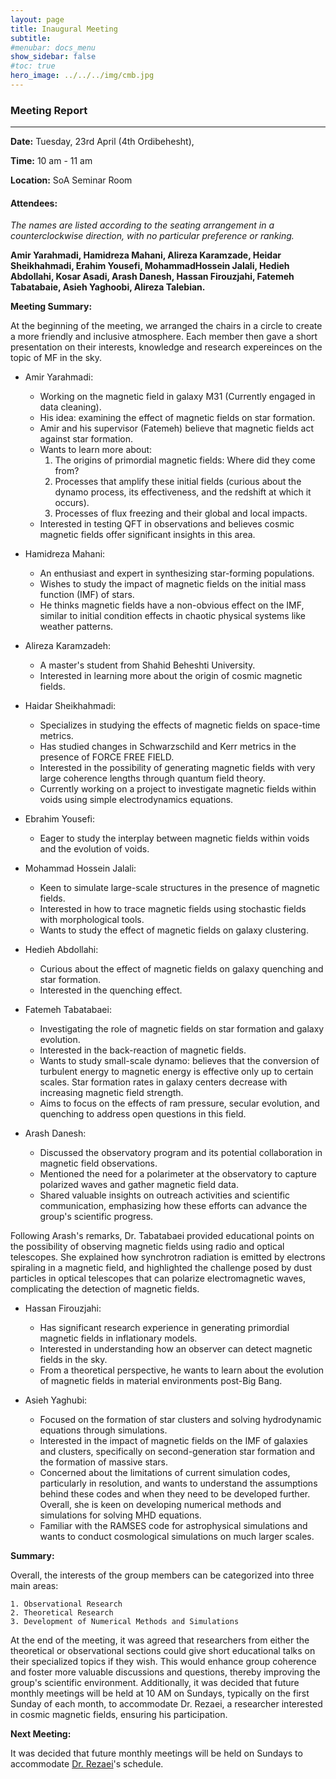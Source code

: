 ```yaml
---
layout: page
title: Inaugural Meeting
subtitle: 
#menubar: docs_menu
show_sidebar: false
#toc: true
hero_image: ../../../img/cmb.jpg
---
```


### Meeting Report
<!--
#### Alireza Talebian (IPM)
**23 April 2024**
--->
---
**Date:** Tuesday, 23rd April (4th Ordibehesht), 

**Time:** 10 am - 11 am

**Location:** SoA Seminar Room

#### Attendees:

*The names are listed according to the seating arrangement in a counterclockwise direction, with no particular preference or ranking.*

**Amir Yarahmadi, Hamidreza Mahani, Alireza Karamzade, Heidar Sheikhahmadi, Erahim Yousefi, MohammadHossein Jalali, Hedieh Abdollahi, Kosar Asadi, Arash Danesh, Hassan Firouzjahi, Fatemeh Tabatabaie, Asieh Yaghoobi, Alireza Talebian.**


**Meeting Summary:**

At the beginning of the meeting, we arranged the chairs in a circle to create a more friendly and inclusive atmosphere. Each member then gave a short presentation on their interests, knowledge and research expereinces on the topic of MF in the sky.

- Amir Yarahmadi: 
    - Working on the magnetic field in galaxy M31 (Currently engaged in data cleaning).
    - His idea: examining the effect of magnetic fields on star formation.
    - Amir and his supervisor (Fatemeh) believe that magnetic fields act against star formation.
    - Wants to learn more about:
    	1. The origins of primordial magnetic fields: Where did they come from?
    	2. Processes that amplify these initial fields (curious about the dynamo process, its effectiveness, and the redshift at which it occurs).
    	3. Processes of flux freezing and their global and local impacts.
    - Interested in testing QFT in observations and believes cosmic magnetic fields offer significant insights in this area.

- Hamidreza Mahani: 
    - An enthusiast and expert in synthesizing star-forming populations.
    - Wishes to study the impact of magnetic fields on the initial mass function (IMF) of stars.
    - He thinks magnetic fields have a non-obvious effect on the IMF, similar to initial condition effects in chaotic physical systems like weather patterns.

- Alireza Karamzadeh: 
	- A master's student from Shahid Beheshti University. 
	- Interested in learning more about the origin of cosmic magnetic fields.

- Haidar Sheikhahmadi: 
    - Specializes in studying the effects of magnetic fields on space-time metrics.
    - Has studied changes in Schwarzschild and Kerr metrics in the presence of FORCE FREE FIELD.
    - Interested in the possibility of generating magnetic fields with very large coherence lengths through quantum field theory.
    - Currently working on a project to investigate magnetic fields within voids using simple electrodynamics equations.

- Ebrahim Yousefi:
    - Eager to study the interplay between magnetic fields within voids and the evolution of voids.

- Mohammad Hossein Jalali: 
    - Keen to simulate large-scale structures in the presence of magnetic fields.
    - Interested in how to trace magnetic fields using stochastic fields with morphological tools.
    - Wants to study the effect of magnetic fields on galaxy clustering.
    
- Hedieh Abdollahi:
    - Curious about the effect of magnetic fields on galaxy quenching and star formation.
    - Interested in the quenching effect.

- Fatemeh Tabatabaei:
    - Investigating the role of magnetic fields on star formation and galaxy evolution.
    - Interested in the back-reaction of magnetic fields.
    - Wants to study small-scale dynamo: believes that the conversion of turbulent energy to magnetic energy is effective only up to certain scales. Star formation rates in galaxy centers decrease with increasing magnetic field strength.
    - Aims to focus on the effects of ram pressure, secular evolution, and quenching to address open questions in this field.
    
- Arash Danesh:
    - Discussed the observatory program and its potential collaboration in magnetic field observations.
    - Mentioned the need for a polarimeter at the observatory to capture polarized waves and gather magnetic field data.
    - Shared valuable insights on outreach activities and scientific communication, emphasizing how these efforts can advance the group's scientific progress.
    
Following Arash's remarks, Dr. Tabatabaei provided educational points on the possibility of observing magnetic fields using radio and optical telescopes. She explained how synchrotron radiation is emitted by electrons spiraling in a magnetic field, and highlighted the challenge posed by dust particles in optical telescopes that can polarize electromagnetic waves, complicating the detection of magnetic fields.

- Hassan Firouzjahi:
    - Has significant research experience in generating primordial magnetic fields in inflationary models.
    - Interested in understanding how an observer can detect magnetic fields in the sky.
    - From a theoretical perspective, he wants to learn about the evolution of magnetic fields in material environments post-Big Bang.

- Asieh Yaghubi:
    
    - Focused on the formation of star clusters and solving hydrodynamic equations through simulations.
    - Interested in the impact of magnetic fields on the IMF of galaxies and clusters, specifically on second-generation star formation and the formation of massive stars.
    - Concerned about the limitations of current simulation codes, particularly in resolution, and wants to understand the assumptions behind these codes and when they need to be developed further. Overall, she is keen on developing numerical methods and simulations for solving MHD equations.
    - Familiar with the RAMSES code for astrophysical simulations and wants to conduct cosmological simulations on much larger scales.
    
**Summary:**

Overall, the interests of the group members can be categorized into three main areas:

    1. Observational Research
    2. Theoretical Research
    3. Development of Numerical Methods and Simulations
    
At the end of the meeting, it was agreed that researchers from either the theoretical or observational sections could give short educational talks on their specialized topics if they wish. This would enhance group coherence and foster more valuable discussions and questions, thereby improving the group's scientific environment.
Additionally, it was decided that future monthly meetings will be held at 10 AM on Sundays, typically on the first Sunday of each month, to accommodate Dr. Rezaei, a researcher interested in cosmic magnetic fields, ensuring his participation.

**Next Meeting:**

It was decided that future monthly meetings will be held on Sundays to accommodate [Dr. Rezaei](https://sina.sharif.edu/~reza.rezaei/)'s schedule.
